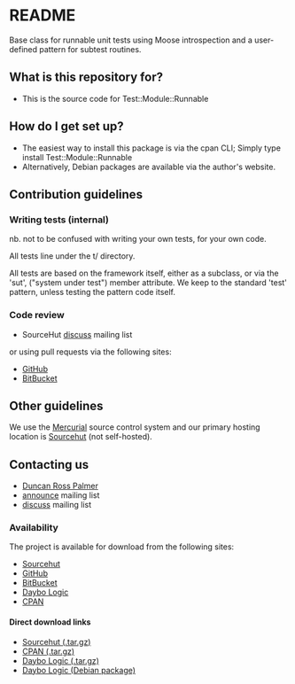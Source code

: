 # README #

Base class for runnable unit tests using Moose introspection
and a user-defined pattern for subtest routines.

## What is this repository for? ##

* This is the source code for Test::Module::Runnable

## How do I get set up? ##

* The easiest way to install this package is via the cpan CLI;
  Simply type install Test::Module::Runnable
* Alternatively, Debian packages are available via the author's website.

## Contribution guidelines ##

### Writing tests (internal) ###

nb. not to be confused with writing your own tests, for your own code.

All tests line under the t/ directory.

All tests are based on the framework itself, either as a subclass, or via the 'sut',
("system under test") member attribute.  We keep to the standard 'test' pattern,
unless testing the pattern code itself.

### Code review ###

* SourceHut [discuss](https://lists.sr.ht/~m6kvm/libtest-module-runnable-perl-discuss) mailing list

or using pull requests via the following sites:

* [GitHub](https://github.com/daybologic/libtest-module-runnable-perl/pulls)
* [BitBucket](https://bitbucket.org/2E0EOL/libtest-module-runnable-perl/pull-requests/)

## Other guidelines ##

We use the [Mercurial](https://www.mercurial-scm.org/) source control system and our primary hosting location
is [Sourcehut](https://git.sr.ht/~m6kvm/libtest-module-runnable-perl) (not self-hosted).

## Contacting us ##

* [Duncan Ross Palmer](http://www.daybologic.co.uk/contact.php)
* [announce](https://lists.sr.ht/~m6kvm/libtest-module-runnable-perl-announce) mailing list
* [discuss](https://lists.sr.ht/~m6kvm/libtest-module-runnable-perl-discuss) mailing list

### Availability ###

The project is available for download from the following sites:
* [Sourcehut](https://git.sr.ht/~m6kvm/libtest-module-runnable-perl)
* [GitHub](https://github.com/daybologic/libtest-module-runnable-perl)
* [BitBucket](https://bitbucket.org/2E0EOL/libtest-module-runnable-perl)
* [Daybo Logic](http://www.daybologic.co.uk/software.php?content=libtest-module-runnable-perl)
* [CPAN](https://metacpan.org/pod/Test::Module::Runnable)

#### Direct download links ####

* [Sourcehut (.tar.gz)](https://git.sr.ht/~m6kvm/libtest-module-runnable-perl/archive/libtest-module-runnable-perl-0.4.2.tar.gz)
* [CPAN (.tar.gz)](https://cpan.metacpan.org/authors/id/D/DD/DDRP/Test-Module-Runnable-0.4.2.tar.gz)
* [Daybo Logic (.tar.gz)](http://downloads.daybologic.co.uk/libtest-module-runnable-perl-0.4.2.tar.gz)
* [Daybo Logic (Debian package)](http://downloads.daybologic.co.uk/libtest-module-runnable-perl_0.4.2_all.deb)
